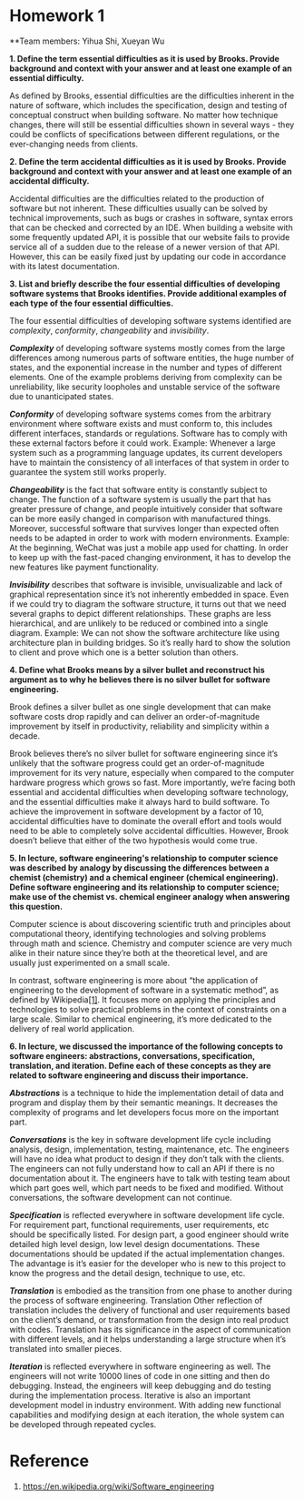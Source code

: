 # Homework 1
**Team members: Yihua Shi, Xueyan Wu
</hr>

**1. Define the term essential difficulties as it is used by Brooks. Provide background and context with your answer and at least one example of an essential difficulty.**

As defined by Brooks, essential difficulties are the difficulties inherent in the nature of software, which includes the specification, design and testing of conceptual construct when building software. No matter how technique changes, there will still be essential difficulties shown in several ways - they could be conflicts of specifications between different regulations, or the ever-changing needs from clients. 
 
**2. Define the term accidental difficulties as it is used by Brooks. Provide background and context with your answer and at least one example of an accidental difficulty.**

Accidental difficulties are the difficulties related to the production of software but not inherent. These difficulties usually can be solved by technical improvements, such as bugs or crashes in software, syntax errors that can be checked and corrected by an IDE. When building a website with some frequently updated API, it is possible that our website fails to provide service all of a sudden due to the release of a newer version of that API. However, this can be easily fixed just by updating our code in accordance with its latest documentation.

**3. List and briefly describe the four essential difficulties of developing software systems that Brooks identifies. Provide additional examples of each type of the four essential difficulties.**

The four essential difficulties of developing software systems identified are *complexity*, *conformity*, *changeability* and *invisibility*.

***Complexity*** of developing software systems mostly comes from the large differences among numerous parts of software entities, the huge number of states, and the exponential increase in the number and types of different elements. One of the example problems deriving from complexity can be unreliability, like security loopholes and unstable service of the software due to unanticipated states.

***Conformity*** of developing software systems comes from the arbitrary environment where software exists and must conform to, this includes different interfaces, standards or regulations. Software has to comply with these external factors before it could work.
Example:
Whenever a large system such as a programming language updates, its current developers have to maintain the consistency of all interfaces of that system in order to guarantee the system still works properly.

***Changeability*** is the fact that software entity is constantly subject to change. The function of a software system is usually the part that has greater pressure of change, and people intuitively consider that software can be more easily changed in comparison with manufactured things. Moreover, successful software that survives longer than expected often needs to be adapted in order to work with modern environments.
Example:
At the beginning, WeChat was just a mobile app used for chatting. In order to keep up with the fast-paced changing environment, it has to develop the new features like payment functionality.

***Invisibility*** describes that software is invisible, unvisualizable and lack of graphical representation since it’s not inherently embedded in space. Even if we could try to diagram the software structure, it turns out that we need several graphs to depict different relationships. These graphs are less hierarchical, and are unlikely to be reduced or combined into a single diagram.
Example: 
We can not show the software architecture like using architecture plan in building bridges. So it’s really hard to show the solution to client and prove which one is a better solution than others.

**4. Define what Brooks means by a silver bullet and reconstruct his argument as to why he believes there is no silver bullet for software engineering.**

Brook defines a silver bullet as one single development that can make software costs drop rapidly and can deliver an order-of-magnitude improvement by itself in productivity, reliability and simplicity within a decade. 

Brook believes there’s no silver bullet for software engineering since it’s unlikely that the software progress could get an order-of-magnitude improvement for its very nature, especially when compared to the computer hardware progress which grows so fast. More importantly, we’re facing both essential and accidental difficulties when developing software technology, and the essential difficulties make it always hard to build software. To achieve the improvement in software development by a factor of 10, accidental difficulties have to dominate the overall effort and tools would need to be able to completely solve accidental difficulties. However, Brook doesn’t believe that either of the two hypothesis would come true.

**5. In lecture, software engineering's relationship to computer science was described by analogy by discussing the differences between a chemist (chemistry) and a chemical engineer (chemical engineering). Define software engineering and its relationship to computer science; make use of the chemist vs. chemical engineer analogy when answering this question.**

Computer science is about discovering scientific truth and principles about computational theory, identifying technologies and solving problems through math and science. Chemistry and computer science are very much alike in their nature since they’re both at the theoretical level, and are usually just experimented on a small scale.

In contrast, software engineering is more about “the application of engineering to the development of software in a systematic method”, as defined by Wikipedia[[1]](https://en.wikipedia.org/wiki/Software_engineering). It focuses more on applying the principles and technologies to solve practical problems in the context of constraints on a large scale. Similar to chemical engineering, it’s more dedicated to the delivery of real world application.

**6. In lecture, we discussed the importance of the following concepts to software engineers: abstractions, conversations, specification, translation, and iteration. Define each of these concepts as they are related to software engineering and discuss their importance.**

***Abstractions*** is a technique to hide the implementation detail of data and program and display them by their semantic meanings. It decreases the complexity of programs and let developers focus more on the important part.

***Conversations*** is the key in software development life cycle including analysis, design, implementation, testing, maintenance, etc. The engineers will have no idea what product to design if they don’t talk with the clients. The engineers can not fully understand how to call an API if there is no documentation about it. The engineers have to talk with testing team about which part goes well, which part needs to be fixed and modified. Without conversations, the software development can not continue. 

***Specification*** is reflected everywhere in software development life cycle. For requirement part, functional requirements, user requirements, etc should be specifically listed. For design part, a good engineer should write detailed high level design, low level design documentations. These documentations should be updated if the actual implementation changes. The advantage is it’s easier for the developer who is new to this project to know the progress and the detail design, technique to use, etc.

***Translation*** is embodied as the transition from one phase to another during the process of software engineering. Translation Other reflection of translation includes the delivery of functional and user requirements based on the client’s demand, or transformation from the design into real product with codes. Translation has its significance in the aspect of communication with different levels, and it helps understanding a large structure when it’s translated into smaller pieces.

***Iteration*** is reflected everywhere in software engineering as well. The engineers will not write 10000 lines of code in one sitting and then do debugging. Instead, the engineers will keep debugging and do testing during the implementation process. Iterative is also an important development model in industry environment. With adding new functional capabilities and modifying design at each iteration, the whole system can be developed through repeated cycles. 

# Reference 
1. https://en.wikipedia.org/wiki/Software_engineering

